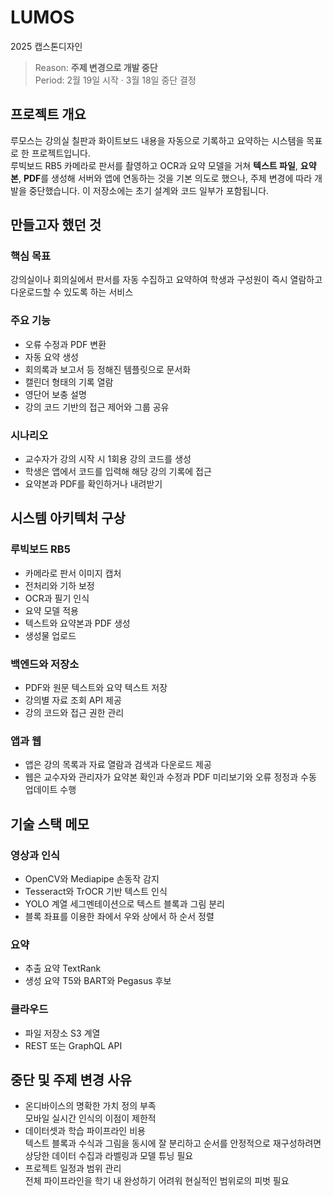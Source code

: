 # LUMOS
2025 캡스톤디자인
  
> Reason: **주제 변경으로 개발 중단**  
> Period: 2월 19일 시작 · 3월 18일 중단 결정



## 프로젝트 개요
루모스는 강의실 칠판과 화이트보드 내용을 자동으로 기록하고 요약하는 시스템을 목표로 한 프로젝트입니다.  
루빅보드 RB5 카메라로 판서를 촬영하고 OCR과 요약 모델을 거쳐 **텍스트 파일**, **요약본**, **PDF**를 생성해 서버와 앱에 연동하는 것을 기본 의도로 했으나, 주제 변경에 따라 개발을 중단했습니다. 이 저장소에는 초기 설계와 코드 일부가 포함됩니다.



## 만들고자 했던 것

### 핵심 목표
강의실이나 회의실에서 판서를 자동 수집하고 요약하여 학생과 구성원이 즉시 열람하고 다운로드할 수 있도록 하는 서비스

### 주요 기능
- 오류 수정과 PDF 변환
- 자동 요약 생성
- 회의록과 보고서 등 정해진 템플릿으로 문서화
- 캘린더 형태의 기록 열람
- 영단어 보충 설명
- 강의 코드 기반의 접근 제어와 그룹 공유

### 시나리오
- 교수자가 강의 시작 시 1회용 강의 코드를 생성
- 학생은 앱에서 코드를 입력해 해당 강의 기록에 접근
- 요약본과 PDF를 확인하거나 내려받기



## 시스템 아키텍처 구상

### 루빅보드 RB5
- 카메라로 판서 이미지 캡처
- 전처리와 기하 보정
- OCR과 필기 인식
- 요약 모델 적용
- 텍스트와 요약본과 PDF 생성
- 생성물 업로드

### 백엔드와 저장소
- PDF와 원문 텍스트와 요약 텍스트 저장
- 강의별 자료 조회 API 제공
- 강의 코드와 접근 권한 관리

### 앱과 웹
- 앱은 강의 목록과 자료 열람과 검색과 다운로드 제공
- 웹은 교수자와 관리자가 요약본 확인과 수정과 PDF 미리보기와 오류 정정과 수동 업데이트 수행



## 기술 스택 메모

### 영상과 인식
- OpenCV와 Mediapipe 손동작 감지
- Tesseract와 TrOCR 기반 텍스트 인식
- YOLO 계열 세그멘테이션으로 텍스트 블록과 그림 분리
- 블록 좌표를 이용한 좌에서 우와 상에서 하 순서 정렬

### 요약
- 추출 요약 TextRank
- 생성 요약 T5와 BART와 Pegasus 후보

### 클라우드
- 파일 저장소 S3 계열
- REST 또는 GraphQL API



## 중단 및 주제 변경 사유

- 온디바이스의 명확한 가치 정의 부족  
  모바일 실시간 인식의 이점이 제한적
- 데이터셋과 학습 파이프라인 비용  
  텍스트 블록과 수식과 그림을 동시에 잘 분리하고 순서를 안정적으로 재구성하려면 상당한 데이터 수집과 라벨링과 모델 튜닝 필요
- 프로젝트 일정과 범위 관리  
  전체 파이프라인을 학기 내 완성하기 어려워 현실적인 범위로의 피벗 필요



